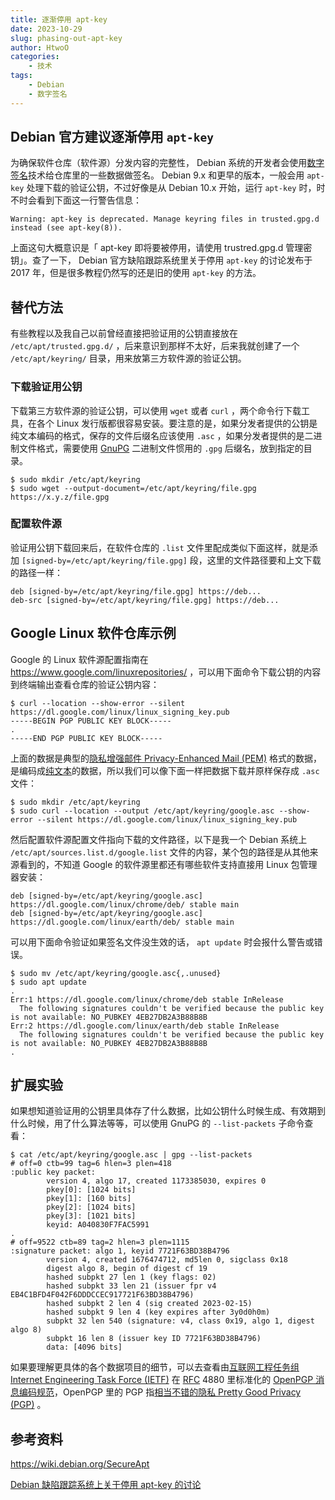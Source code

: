 ```yaml
---
title: 逐渐停用 apt-key
date: 2023-10-29
slug: phasing-out-apt-key
author: HtwoO
categories:
    - 技术
tags:
    - Debian
    - 数字签名
---
```


## Debian 官方建议逐渐停用 `apt-key`
为确保软件仓库（软件源）分发内容的完整性， Debian 系统的开发者会使用[数字签名](https://zh.wikipedia.org/wiki/%E6%95%B8%E4%BD%8D%E7%B0%BD%E7%AB%A0)技术给仓库里的一些数据做签名。 Debian 9.x 和更早的版本，一般会用 `apt-key` 处理下载的验证公钥，不过好像是从 Debian 10.x 开始，运行 `apt-key` 时，时不时会看到下面这一行警告信息：
```
Warning: apt-key is deprecated. Manage keyring files in trusted.gpg.d instead (see apt-key(8)).
```
上面这句大概意识是「 apt-key 即将要被停用，请使用 trustred.gpg.d 管理密钥」。查了一下， Debian 官方缺陷跟踪系统里关于停用 `apt-key` 的讨论发布于 2017 年，但是很多教程仍然写的还是旧的使用 `apt-key` 的方法。

## 替代方法
有些教程以及我自己以前曾经直接把验证用的公钥直接放在 `/etc/apt/trusted.gpg.d/` ，后来意识到那样不太好，后来我就创建了一个 `/etc/apt/keyring/` 目录，用来放第三方软件源的验证公钥。

### 下载验证用公钥
下载第三方软件源的验证公钥，可以使用 `wget` 或者 `curl` ，两个命令行下载工具，在各个 Linux 发行版都很容易安装。要注意的是，如果分发者提供的公钥是纯文本编码的格式，保存的文件后缀名应该使用 `.asc` ，如果分发者提供的是二进制文件格式，需要使用 [GnuPG](https://www.gnupg.org/) 二进制文件惯用的 `.gpg` 后缀名，放到指定的目录。

``` shell
$ sudo mkdir /etc/apt/keyring
$ sudo wget --output-document=/etc/apt/keyring/file.gpg https://x.y.z/file.gpg
```

### 配置软件源
验证用公钥下载回来后，在软件仓库的 `.list` 文件里配成类似下面这样，就是添加 `[signed-by=/etc/apt/keyring/file.gpg]` 段，这里的文件路径要和上文下载的路径一样：
```
deb [signed-by=/etc/apt/keyring/file.gpg] https://deb...
deb-src [signed-by=/etc/apt/keyring/file.gpg] https://deb...
```

## Google Linux 软件仓库示例
Google 的 Linux 软件源配置指南在 https://www.google.com/linuxrepositories/ ，可以用下面命令下载公钥的内容到终端输出查看仓库的验证公钥内容：
``` shell
$ curl --location --show-error --silent https://dl.google.com/linux/linux_signing_key.pub
-----BEGIN PGP PUBLIC KEY BLOCK-----
.
-----END PGP PUBLIC KEY BLOCK-----
```

上面的数据是典型的[隐私增强邮件 Privacy-Enhanced Mail (PEM)](https://en.wikipedia.org/wiki/Privacy-Enhanced_Mail) 格式的数据，是编码成[纯文本](https://zh.wikipedia.org/wiki/%E6%96%87%E6%9C%AC%E6%96%87%E4%BB%B6)的数据，所以我们可以像下面一样把数据下载并原样保存成 `.asc` 文件：

``` shell
$ sudo mkdir /etc/apt/keyring
$ sudo curl --location --output /etc/apt/keyring/google.asc --show-error --silent https://dl.google.com/linux/linux_signing_key.pub
```

然后配置软件源配置文件指向下载的文件路径，以下是我一个 Debian 系统上 `/etc/apt/sources.list.d/google.list` 文件的内容，某个包的路径是从其他来源看到的，不知道 Google 的软件源里都还有哪些软件支持直接用 Linux 包管理器安装：
```
deb [signed-by=/etc/apt/keyring/google.asc] https://dl.google.com/linux/chrome/deb/ stable main
deb [signed-by=/etc/apt/keyring/google.asc] https://dl.google.com/linux/earth/deb/ stable main
```
可以用下面命令验证如果签名文件没生效的话， `apt update` 时会报什么警告或错误。
``` shell
$ sudo mv /etc/apt/keyring/google.asc{,.unused}
$ sudo apt update
.
Err:1 https://dl.google.com/linux/chrome/deb stable InRelease
  The following signatures couldn't be verified because the public key is not available: NO_PUBKEY 4EB27DB2A3B88B8B
Err:2 https://dl.google.com/linux/earth/deb stable InRelease
  The following signatures couldn't be verified because the public key is not available: NO_PUBKEY 4EB27DB2A3B88B8B
.
```

## 扩展实验
如果想知道验证用的公钥里具体存了什么数据，比如公钥什么时候生成、有效期到什么时候，用了什么算法等等，可以使用 GnuPG 的 `--list-packets` 子命令查看：
``` shell
$ cat /etc/apt/keyring/google.asc | gpg --list-packets
# off=0 ctb=99 tag=6 hlen=3 plen=418
:public key packet:
        version 4, algo 17, created 1173385030, expires 0
        pkey[0]: [1024 bits]
        pkey[1]: [160 bits]
        pkey[2]: [1024 bits]
        pkey[3]: [1021 bits]
        keyid: A040830F7FAC5991
.
# off=9522 ctb=89 tag=2 hlen=3 plen=1115
:signature packet: algo 1, keyid 7721F63BD38B4796
        version 4, created 1676474712, md5len 0, sigclass 0x18
        digest algo 8, begin of digest cf 19
        hashed subpkt 27 len 1 (key flags: 02)
        hashed subpkt 33 len 21 (issuer fpr v4 EB4C1BFD4F042F6DDDCCEC917721F63BD38B4796)
        hashed subpkt 2 len 4 (sig created 2023-02-15)
        hashed subpkt 9 len 4 (key expires after 3y0d0h0m)
        subpkt 32 len 540 (signature: v4, class 0x19, algo 1, digest algo 8)
        subpkt 16 len 8 (issuer key ID 7721F63BD38B4796)
        data: [4096 bits]
```
如果要理解更具体的各个数据项目的细节，可以去查看由[互联网工程任务组 Internet Engineering Task Force (IETF)](https://zh.wikipedia.org/wiki/%E4%BA%92%E8%81%94%E7%BD%91%E5%B7%A5%E7%A8%8B%E4%BB%BB%E5%8A%A1%E7%BB%84) 在 [RFC](https://zh.wikipedia.org/wiki/RFC) 4880 里标准化的 [OpenPGP 消息编码规范](https://datatracker.ietf.org/doc/html/rfc4880)，OpenPGP 里的 PGP 指[相当不错的隐私 Pretty Good Privacy (PGP)](https://en.wikipedia.org/wiki/Pretty_Good_Privacy) 。

## 参考资料

https://wiki.debian.org/SecureApt

[Debian 缺陷跟踪系统上关于停用 apt-key 的讨论](https://bugs.debian.org/851774)